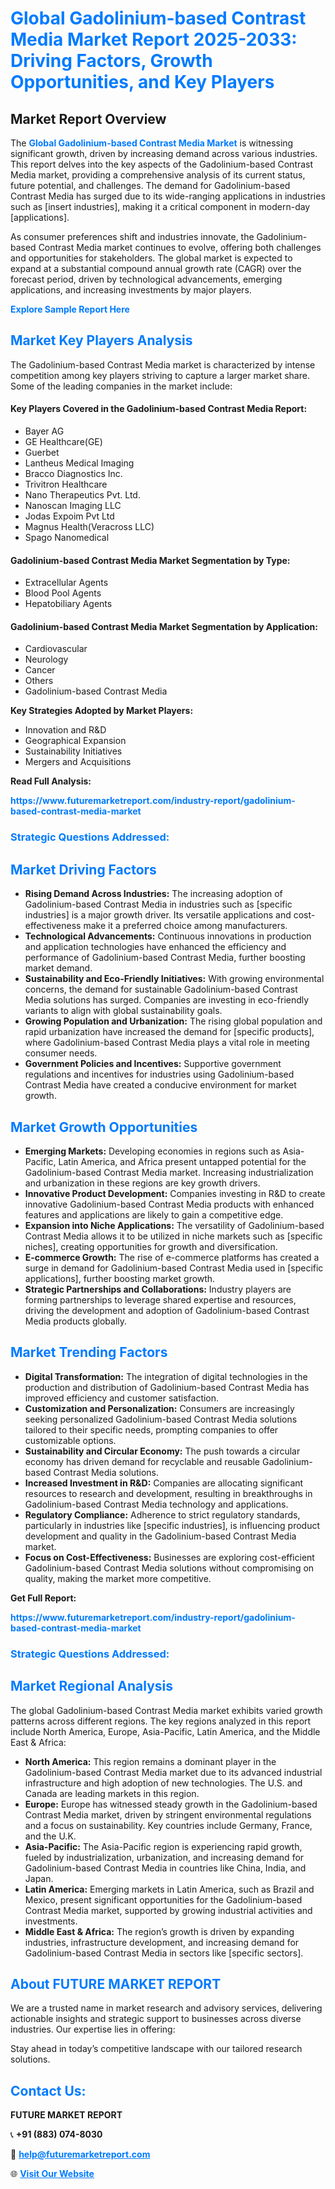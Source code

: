<h1 style="color: #007BFF;">Global Gadolinium-based Contrast Media Market Report 2025-2033: Driving Factors, Growth Opportunities, and Key Players</h1>

<section id="overview">
<h2>Market Report Overview</h2>
<p>The <a href="https://www.futuremarketreport.com/industry-report/gadolinium-based-contrast-media-market" style="color: #007BFF; text-decoration: none;"><strong>Global Gadolinium-based Contrast Media Market</strong></a> is witnessing significant growth, driven by increasing demand across various industries. This report delves into the key aspects of the Gadolinium-based Contrast Media market, providing a comprehensive analysis of its current status, future potential, and challenges. The demand for Gadolinium-based Contrast Media has surged due to its wide-ranging applications in industries such as [insert industries], making it a critical component in modern-day [applications].</p>
<p>As consumer preferences shift and industries innovate, the Gadolinium-based Contrast Media market continues to evolve, offering both challenges and opportunities for stakeholders. The global market is expected to expand at a substantial compound annual growth rate (CAGR) over the forecast period, driven by technological advancements, emerging applications, and increasing investments by major players.</p>
</section>

<section id="overview">
<p><a href="https://www.futuremarketreport.com/request-sample/reportId=123681" style="color: #007BFF; text-decoration: none;"><strong>Explore Sample Report Here</strong></a></p>
</section>

<section id="key-players">
<h2 style="color: #007BFF;">Market Key Players Analysis</h2>
<p>The Gadolinium-based Contrast Media market is characterized by intense competition among key players striving to capture a larger market share. Some of the leading companies in the market include:</p>
<h4>Key Players Covered in the Gadolinium-based Contrast Media Report:</h4>
<ul><li>Bayer AG</li><li>GE Healthcare(GE)</li><li>Guerbet</li><li>Lantheus Medical Imaging</li><li>Bracco Diagnostics Inc.</li><li>Trivitron Healthcare</li><li>Nano Therapeutics Pvt. Ltd.</li><li>Nanoscan Imaging LLC</li><li>Jodas Expoim Pvt Ltd</li><li>Magnus Health(Veracross LLC)</li><li>Spago Nanomedical</li></ul>
<h4>Gadolinium-based Contrast Media Market Segmentation by Type:</h4>
<ul><li>Extracellular Agents</li><li>Blood Pool Agents</li><li>Hepatobiliary Agents</li></ul>

<h4>Gadolinium-based Contrast Media Market Segmentation by Application:</h4>
<ul><li>Cardiovascular</li><li>Neurology</li><li>Cancer</li><li>Others</li><li>Gadolinium-based Contrast Media</li></ul>
<p><strong>Key Strategies Adopted by Market Players:</strong></p>
<ul>
<li>Innovation and R&D</li>
<li>Geographical Expansion</li>
<li>Sustainability Initiatives</li>
<li>Mergers and Acquisitions</li>
</ul>
</section>

<section>
<p><strong>Read Full Analysis: </strong></p><a href="https://www.futuremarketreport.com/industry-report/gadolinium-based-contrast-media-market" style="color: #007BFF; text-decoration: none;"><strong>https://www.futuremarketreport.com/industry-report/gadolinium-based-contrast-media-market</strong></a>
<h3 style="color: #007BFF;">Strategic Questions Addressed:</h3>
</section>

<section id="driving-factors">
<h2 style="color: #007BFF;">Market Driving Factors</h2>
<ul>
<li><strong>Rising Demand Across Industries:</strong> The increasing adoption of Gadolinium-based Contrast Media in industries such as [specific industries] is a major growth driver. Its versatile applications and cost-effectiveness make it a preferred choice among manufacturers.</li>
<li><strong>Technological Advancements:</strong> Continuous innovations in production and application technologies have enhanced the efficiency and performance of Gadolinium-based Contrast Media, further boosting market demand.</li>
<li><strong>Sustainability and Eco-Friendly Initiatives:</strong> With growing environmental concerns, the demand for sustainable Gadolinium-based Contrast Media solutions has surged. Companies are investing in eco-friendly variants to align with global sustainability goals.</li>
<li><strong>Growing Population and Urbanization:</strong> The rising global population and rapid urbanization have increased the demand for [specific products], where Gadolinium-based Contrast Media plays a vital role in meeting consumer needs.</li>
<li><strong>Government Policies and Incentives:</strong> Supportive government regulations and incentives for industries using Gadolinium-based Contrast Media have created a conducive environment for market growth.</li>
</ul>
</section>

<section id="growth-opportunities">
<h2 style="color: #007BFF;">Market Growth Opportunities</h2>
<ul>
<li><strong>Emerging Markets:</strong> Developing economies in regions such as Asia-Pacific, Latin America, and Africa present untapped potential for the Gadolinium-based Contrast Media market. Increasing industrialization and urbanization in these regions are key growth drivers.</li>
<li><strong>Innovative Product Development:</strong> Companies investing in R&D to create innovative Gadolinium-based Contrast Media products with enhanced features and applications are likely to gain a competitive edge.</li>
<li><strong>Expansion into Niche Applications:</strong> The versatility of Gadolinium-based Contrast Media allows it to be utilized in niche markets such as [specific niches], creating opportunities for growth and diversification.</li>
<li><strong>E-commerce Growth:</strong> The rise of e-commerce platforms has created a surge in demand for Gadolinium-based Contrast Media used in [specific applications], further boosting market growth.</li>
<li><strong>Strategic Partnerships and Collaborations:</strong> Industry players are forming partnerships to leverage shared expertise and resources, driving the development and adoption of Gadolinium-based Contrast Media products globally.</li>
</ul>
</section>

<section id="trending-factors">
<h2 style="color: #007BFF;">Market Trending Factors</h2>
<ul>
<li><strong>Digital Transformation:</strong> The integration of digital technologies in the production and distribution of Gadolinium-based Contrast Media has improved efficiency and customer satisfaction.</li>
<li><strong>Customization and Personalization:</strong> Consumers are increasingly seeking personalized Gadolinium-based Contrast Media solutions tailored to their specific needs, prompting companies to offer customizable options.</li>
<li><strong>Sustainability and Circular Economy:</strong> The push towards a circular economy has driven demand for recyclable and reusable Gadolinium-based Contrast Media solutions.</li>
<li><strong>Increased Investment in R&D:</strong> Companies are allocating significant resources to research and development, resulting in breakthroughs in Gadolinium-based Contrast Media technology and applications.</li>
<li><strong>Regulatory Compliance:</strong> Adherence to strict regulatory standards, particularly in industries like [specific industries], is influencing product development and quality in the Gadolinium-based Contrast Media market.</li>
<li><strong>Focus on Cost-Effectiveness:</strong> Businesses are exploring cost-efficient Gadolinium-based Contrast Media solutions without compromising on quality, making the market more competitive.</li>
</ul>
</section>

<section>
<p><strong>Get Full Report: </strong></p><a href="https://www.futuremarketreport.com/industry-report/gadolinium-based-contrast-media-market" style="color: #007BFF; text-decoration: none;"><strong>https://www.futuremarketreport.com/industry-report/gadolinium-based-contrast-media-market</strong></a>
<h3 style="color: #007BFF;">Strategic Questions Addressed:</h3>
</section>


<section id="regional-analysis">
<h2 style="color: #007BFF;">Market Regional Analysis</h2>
<p>The global Gadolinium-based Contrast Media market exhibits varied growth patterns across different regions. The key regions analyzed in this report include North America, Europe, Asia-Pacific, Latin America, and the Middle East & Africa:</p>
<ul>
<li><strong>North America:</strong> This region remains a dominant player in the Gadolinium-based Contrast Media market due to its advanced industrial infrastructure and high adoption of new technologies. The U.S. and Canada are leading markets in this region.</li>
<li><strong>Europe:</strong> Europe has witnessed steady growth in the Gadolinium-based Contrast Media market, driven by stringent environmental regulations and a focus on sustainability. Key countries include Germany, France, and the U.K.</li>
<li><strong>Asia-Pacific:</strong> The Asia-Pacific region is experiencing rapid growth, fueled by industrialization, urbanization, and increasing demand for Gadolinium-based Contrast Media in countries like China, India, and Japan.</li>
<li><strong>Latin America:</strong> Emerging markets in Latin America, such as Brazil and Mexico, present significant opportunities for the Gadolinium-based Contrast Media market, supported by growing industrial activities and investments.</li>
<li><strong>Middle East & Africa:</strong> The region’s growth is driven by expanding industries, infrastructure development, and increasing demand for Gadolinium-based Contrast Media in sectors like [specific sectors].</li>
</ul>
</section>

<footer>
<h2 style="color: #007BFF;">About FUTURE MARKET REPORT</h2>
<p>We are a trusted name in market research and advisory services, delivering actionable insights and strategic support to businesses across diverse industries. Our expertise lies in offering:</p>

<p>Stay ahead in today’s competitive landscape with our tailored research solutions.</p>

<h2 style="color: #007BFF;">Contact Us:</h2>
<p><strong>FUTURE MARKET REPORT</strong></p>
<p>📞 <strong>+91 (883) 074-8030</strong></p>
<p>📧 <strong><a href="mailto:help@futuremarketreport.com" style="color: #007BFF;">help@futuremarketreport.com</a></strong></p>
<p>🌐 <strong><a href="https://www.futuremarketreport.com/" style="color: #007BFF;">Visit Our Website</a></strong></p>
</footer>